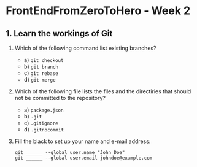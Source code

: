 # FrontEndFromZeroToHero - Week 2

## 1. Learn the workings of Git

1. Which of the following command list existing branches?

    * a) ``git checkout``
    * b) ``git branch``
    * c) ``git rebase``
    * d) ``git merge``
    
2. Which of the following file lists the files and the directiries that should not be committed to the repository?

    * a) ``package.json``
    * b) ``.git``
    * c) ``.gitignore``
    * d) ``.gitnocommit``
    
3. Fill the black to set up your name and e-mail address: 
  
    ```
    git ______ --global user.name "John Doe"
    git ______ --global user.email johndoe@example.com
    ```
